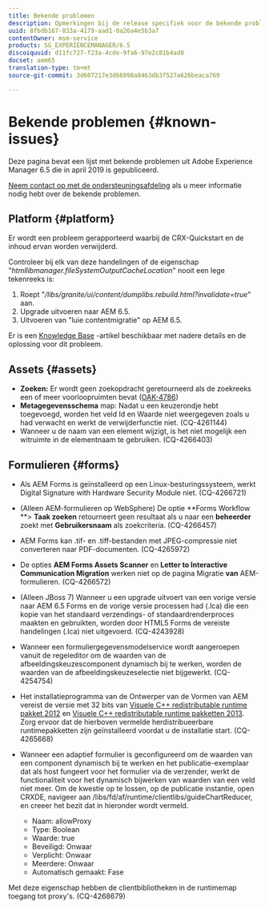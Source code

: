 ```yaml
---
title: Bekende problemen
description: Opmerkingen bij de release specifiek voor de bekende problemen met Adobe Experience Manager 6.5
uuid: 8fbdb167-833a-4179-aad1-0a26a4e5b3a7
contentOwner: msm-service
products: SG_EXPERIENCEMANAGER/6.5
discoiquuid: d11fc727-f23a-4cde-9fa6-97e2c81b4ad0
docset: aem65
translation-type: tm+mt
source-git-commit: 3d607217e3d66998a8463db3f527a626beaca769

---
```



# Bekende problemen {#known-issues}

Deze pagina bevat een lijst met bekende problemen uit Adobe Experience Manager 6.5 die in april 2019 is gepubliceerd.

[Neem contact op met de ondersteuningsafdeling](https://helpx.adobe.com/support/experience-manager.html) als u meer informatie nodig hebt over de bekende problemen.

## Platform {#platform}

Er wordt een probleem gerapporteerd waarbij de CRX-Quickstart en de inhoud ervan worden verwijderd.

Controleer bij elk van deze handelingen of de eigenschap &quot;*htmllibmanager.fileSystemOutputCacheLocation*&quot; nooit een lege tekenreeks is:

1. Roept &quot;*/libs/granite/ui/content/dumplibs.rebuild.html?invalidate=true*&quot; aan.
2. Upgrade uitvoeren naar AEM 6.5.
3. Uitvoeren van &quot;luie contentmigratie&quot; op AEM 6.5.

Er is een [Knowledge Base](https://helpx.adobe.com/experience-manager/kb/avoid-crx-quickstart-deletion-in-aem-6-5.html) -artikel beschikbaar met nadere details en de oplossing voor dit probleem.

## Assets {#assets}

* **Zoeken:** Er wordt geen zoekopdracht geretourneerd als de zoekreeks een of meer voorloopruimten bevat ([OAK-4786](https://issues.apache.org/jira/browse/OAK-4786))
* **Metagegevensschema** map: Nadat u een keuzerondje hebt toegevoegd, worden het veld Id en Waarde niet weergegeven zoals u had verwacht en werkt de verwijderfunctie niet. (CQ-4261144)
* Wanneer u de naam van een element wijzigt, is het niet mogelijk een witruimte in de elementnaam te gebruiken. (CQ-4266403)

## Formulieren {#forms}

* Als AEM Forms is geïnstalleerd op een Linux-besturingssysteem, werkt Digital Signature with Hardware Security Module niet. (CQ-4266721)
* (Alleen AEM-formulieren op WebSphere) De optie **Forms Workflow **> **Taak zoeken** retourneert geen resultaat als u naar een **beheerder** zoekt met **Gebruikersnaam** als zoekcriteria. (CQ-4266457)

* AEM Forms kan .tif- en .tiff-bestanden met JPEG-compressie niet converteren naar PDF-documenten. (CQ-4265972)
* De opties **AEM Forms Assets Scanner** en **Letter to Interactive Communication Migration** werken niet op de pagina Migratie **van** AEM-formulieren. (CQ-4266572)

* (Alleen JBoss 7) Wanneer u een upgrade uitvoert van een vorige versie naar AEM 6.5 Forms en de vorige versie processen had (.lca) die een kopie van het standaard verzendings- of standaardrenderproces maakten en gebruikten, worden door HTML5 Forms de vereiste handelingen (.lca) niet uitgevoerd. (CQ-4243928)
* Wanneer een formuliergegevensmodelservice wordt aangeroepen vanuit de regeleditor om de waarden van de afbeeldingskeuzescomponent dynamisch bij te werken, worden de waarden van de afbeeldingskeuzeselectie niet bijgewerkt. (CQ-4254754)
* Het installatieprogramma van de Ontwerper van de Vormen van AEM vereist de versie met 32 bits van [Visuele C++ redistributable runtime pakket 2012](https://support.microsoft.com/en-in/help/2977003/the-latest-supported-visual-c-downloads) en [Visuele C++ redistributable runtime pakketten 2013](https://support.microsoft.com/en-in/help/3179560/update-for-visual-c-2013-and-visual-c-redistributable-package). Zorg ervoor dat de hierboven vermelde herdistribueerbare runtimepakketten zijn geïnstalleerd voordat u de installatie start. (CQ-4265668)

* Wanneer een adaptief formulier is geconfigureerd om de waarden van een component dynamisch bij te werken en het publicatie-exemplaar dat als host fungeert voor het formulier via de verzender, werkt de functionaliteit voor het dynamisch bijwerken van waarden van een veld niet meer. Om de kwestie op te lossen, op de publicatie instantie, open CRXDE, navigeer aan /libs/fd/af/runtime/clientlibs/guideChartReducer, en creeer het bezit dat in hieronder wordt vermeld.

   * Naam: allowProxy
   * Type: Boolean
   * Waarde: true
   * Beveiligd: Onwaar
   * Verplicht: Onwaar
   * Meerdere: Onwaar
   * Automatisch gemaakt: Fase

Met deze eigenschap hebben de clientbibliotheken in de runtimemap toegang tot proxy&#39;s. (CQ-4268679)

